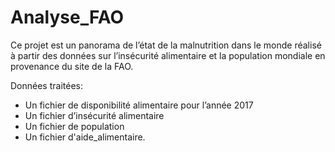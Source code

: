 # Analyse_FAO
Ce projet est un panorama de l’état de la malnutrition dans le monde réalisé à partir des données sur l’insécurité alimentaire et la population mondiale en provenance du site de la FAO.

Données traitées:
- Un fichier de disponibilité alimentaire pour l’année 2017
- Un fichier d’insécurité alimentaire
- Un fichier de population
- Un fichier d'aide_alimentaire.
